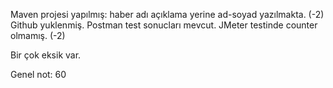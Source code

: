 Maven projesi yapılmış: haber adı açıklama yerine ad-soyad yazılmakta. (-2)
Github yuklenmiş.
Postman test sonucları mevcut.
JMeter testinde counter olmamış. (-2)

Bir çok eksik var.

Genel not: 60